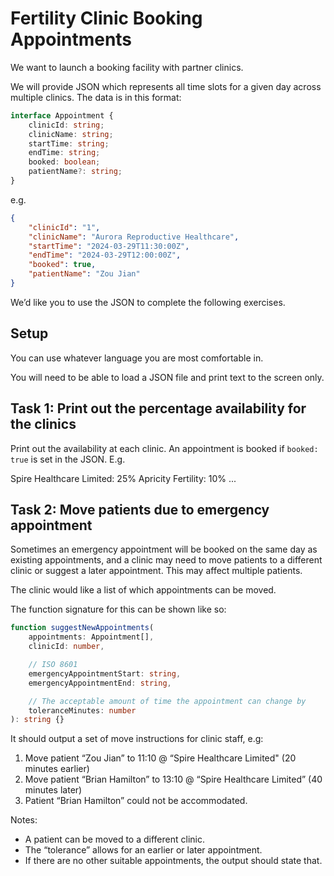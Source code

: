 # Fertility Clinic Booking Appointments

We want to launch a booking facility with partner clinics.

We will provide JSON which represents all time slots for a given day across multiple clinics. The data is in this format:

```typescript
interface Appointment {
    clinicId: string;
    clinicName: string;
    startTime: string;
    endTime: string;
    booked: boolean;
    patientName?: string;
}
```

e.g.

```json
{
    "clinicId": "1",
    "clinicName": "Aurora Reproductive Healthcare",
    "startTime": "2024-03-29T11:30:00Z",
    "endTime": "2024-03-29T12:00:00Z",
    "booked": true,
    "patientName": "Zou Jian"
}
```

We’d like you to use the JSON to complete the following exercises.

## Setup

You can use whatever language you are most comfortable in. 

You will need to be able to load a JSON file and print text to the screen only.

## Task 1: Print out the percentage availability for the clinics

Print out the availability at each clinic. An appointment is booked if `booked: true` is set in the JSON. E.g.

Spire Healthcare Limited: 25%
Apricity Fertility: 10%
...

## Task 2: Move patients due to emergency appointment

Sometimes an emergency appointment will be booked on the same day as existing appointments, and a clinic may need to move patients to a different clinic or suggest a later appointment. This may affect multiple patients.

The clinic would like a list of which appointments can be moved.

The function signature for this can be shown like so:

```typescript
function suggestNewAppointments(
    appointments: Appointment[],
    clinicId: number,

    // ISO 8601
    emergencyAppointmentStart: string,
    emergencyAppointmentEnd: string,

    // The acceptable amount of time the appointment can change by
    toleranceMinutes: number
): string {}
```

It should output a set of move instructions for clinic staff, e.g:

1. Move patient “Zou Jian” to 11:10 @ “Spire Healthcare Limited" (20 minutes earlier)
2. Move patient “Brian Hamilton” to 13:10 @ “Spire Healthcare Limited” (40 minutes later)
3. Patient “Brian Hamilton” could not be accommodated.

Notes:
- A patient can be moved to a different clinic.
- The “tolerance” allows for an earlier or later appointment.
- If there are no other suitable appointments, the output should state that.
